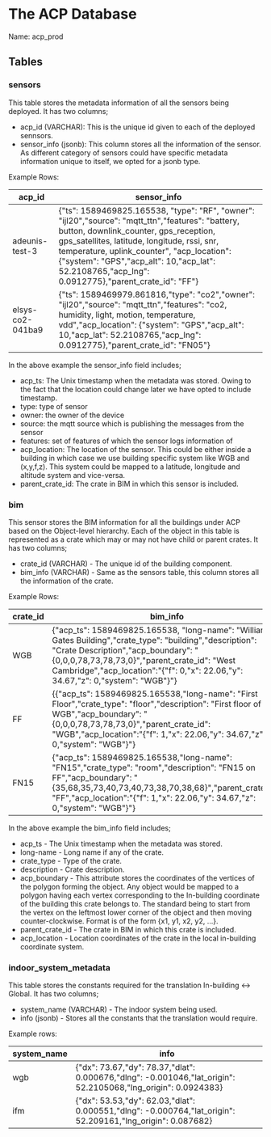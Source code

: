 # The ACP Database

Name: acp_prod

## Tables
### sensors
This table stores the metadata information of all the sensors being deployed. It has two columns;
+ acp_id (VARCHAR): This is the unique id given to each of the deployed sennsors.
+ sensor_info (jsonb): This column stores all the information of the sensor. As different category of sensors could have specific metadata information unique to itself, we opted for a jsonb type.

Example Rows:

|      acp_id      |                                                                  sensor_info                                                                 |
| ---------------- | ------------------------------------------------------------------------------------------------------------------------------------- |
| adeunis-test-3  | {"ts": 1589469825.165538, "type": "RF", "owner": "ijl20","source": "mqtt_ttn","features": "battery, button, downlink_counter, gps_reception, gps_satellites, latitude, longitude, rssi, snr, temperature, uplink_counter", "acp_location": {"system": "GPS","acp_alt": 10,"acp_lat": 52.2108765,"acp_lng": 0.0912775},"parent_crate_id": "FF"} |
| elsys-co2-041ba9 | {"ts": 1589469979.861816,"type": "co2","owner": "ijl20","source": "mqtt_ttn","features": "co2, humidity, light, motion, temperature, vdd","acp_location": {"system": "GPS","acp_alt": 10,"acp_lat": 52.2108765,"acp_lng": 0.0912775},"parent_crate_id": "FN05"} |

In the above example the sensor_info field includes;
+ acp_ts: The Unix timestamp when the metadata was stored. Owing to the fact that the location could change later we have opted to include timestamp.
+ type: type of sensor
+ owner: the owner of the device
+ source: the mqtt source which is publishing the messages from the sensor
+ features: set of features of which the sensor logs information of
+ acp_location: The location of the sensor. This could be either inside a building in which case we use building specific system like WGB and (x,y,f,z). This system could be mapped to a latitude, longitude and altitude system and vice-versa.
+ parent_crate_id: The crate in BIM in which this sensor is included.

### bim
This sensor stores the BIM information for all the buildings under ACP based on the Object-level hierarchy. Each of the object in this table is represented as a crate which may or may not have child or parent crates. It has two columns;
+ crate_id (VARCHAR) - The unique id of the building component.
+ bim_info (VARCHAR) - Same as the sensors table, this column stores all the information of the crate.

Example Rows:

|      crate_id      |                                                                  bim_info                                                                 |
| ---------------- | ------------------------------------------------------------------------------------------------------------------------------------- |
| WGB  | {"acp_ts": 1589469825.165538, "long-name": "William Gates Building","crate_type": "building","description": "Crate Description","acp_boundary": "{0,0,0,78,73,78,73,0}","parent_crate_id": "West Cambridge","acp_location":"{"f": 0,"x": 22.06,"y": 34.67,"z": 0,"system": "WGB"}"} |
| FF | {{"acp_ts": 1589469825.165538,"long-name": "First Floor","crate_type": "floor","description": "First floor of WGB","acp_boundary": "{0,0,0,78,73,78,73,0}","parent_crate_id": "WGB","acp_location":"{"f": 1,"x": 22.06,"y": 34.67,"z": 0,"system": "WGB"}"} |
| FN15 | {"acp_ts": 1589469825.165538,"long-name": "FN15","crate_type": "room","description": "FN15 on FF","acp_boundary": "{35,68,35,73,40,73,40,73,38,70,38,68}","parent_crate_id": "FF","acp_location":"{"f": 1,"x": 22.06,"y": 34.67,"z": 0,"system": "WGB"}"} |

In the above example the bim_info field includes;

+ acp_ts - The Unix timestamp when the metadata was stored.
+ long-name - Long name if any of the crate.
+ crate_type - Type of the crate.
+ description - Crate description.
+ acp_boundary - This attribute stores the coordinates of the vertices of the polygon forming the object. Any object would be mapped to a polygon having each vertex corresponding to the In-building coordinate of the building this crate belongs to. The standard being to start from the vertex on the leftmost lower corner of the object and then moving counter-clockwise. Format is of the form {x1, y1, x2, y2, ...}.
+ parent_crate_id - The crate in BIM in which this crate is included.
+ acp_location - Location coordinates of the crate in the local in-building coordinate system.

### indoor_system_metadata
This table stores the constants required for the translation In-building <-> Global. It has two columns;
+ system_name (VARCHAR) - The indoor system being used.
+ info (jsonb) - Stores all the constants that the translation would require.

Example rows:

|      system_name      |                                                                  info                                                                 |
| ---------------- | ------------------------------------------------------------------------------------------------------------------------------------- |
| wgb  | {"dx": 73.67,"dy": 78.37,"dlat": 0.000676,"dlng": -0.001046,"lat_origin": 52.2105068,"lng_origin": 0.0924383} |
| ifm | {"dx": 53.53,"dy": 62.03,"dlat": 0.000551,"dlng": -0.000764,"lat_origin": 52.209161,"lng_origin": 0.087682} |